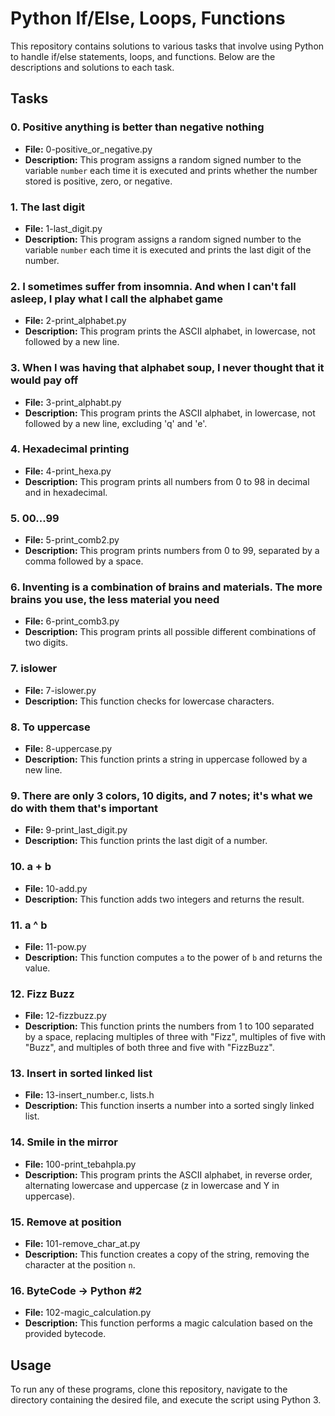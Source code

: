 # Python If/Else, Loops, Functions

This repository contains solutions to various tasks that involve using Python to handle if/else statements, loops, and functions. Below are the descriptions and solutions to each task.

## Tasks

### 0. Positive anything is better than negative nothing
- **File:** 0-positive_or_negative.py
- **Description:** This program assigns a random signed number to the variable `number` each time it is executed and prints whether the number stored is positive, zero, or negative.

### 1. The last digit
- **File:** 1-last_digit.py
- **Description:** This program assigns a random signed number to the variable `number` each time it is executed and prints the last digit of the number.

### 2. I sometimes suffer from insomnia. And when I can't fall asleep, I play what I call the alphabet game
- **File:** 2-print_alphabet.py
- **Description:** This program prints the ASCII alphabet, in lowercase, not followed by a new line.

### 3. When I was having that alphabet soup, I never thought that it would pay off
- **File:** 3-print_alphabt.py
- **Description:** This program prints the ASCII alphabet, in lowercase, not followed by a new line, excluding 'q' and 'e'.

### 4. Hexadecimal printing
- **File:** 4-print_hexa.py
- **Description:** This program prints all numbers from 0 to 98 in decimal and in hexadecimal.

### 5. 00...99
- **File:** 5-print_comb2.py
- **Description:** This program prints numbers from 0 to 99, separated by a comma followed by a space.

### 6. Inventing is a combination of brains and materials. The more brains you use, the less material you need
- **File:** 6-print_comb3.py
- **Description:** This program prints all possible different combinations of two digits.

### 7. islower
- **File:** 7-islower.py
- **Description:** This function checks for lowercase characters.

### 8. To uppercase
- **File:** 8-uppercase.py
- **Description:** This function prints a string in uppercase followed by a new line.

### 9. There are only 3 colors, 10 digits, and 7 notes; it's what we do with them that's important
- **File:** 9-print_last_digit.py
- **Description:** This function prints the last digit of a number.

### 10. a + b
- **File:** 10-add.py
- **Description:** This function adds two integers and returns the result.

### 11. a ^ b
- **File:** 11-pow.py
- **Description:** This function computes `a` to the power of `b` and returns the value.

### 12. Fizz Buzz
- **File:** 12-fizzbuzz.py
- **Description:** This function prints the numbers from 1 to 100 separated by a space, replacing multiples of three with "Fizz", multiples of five with "Buzz", and multiples of both three and five with "FizzBuzz".

### 13. Insert in sorted linked list
- **File:** 13-insert_number.c, lists.h
- **Description:** This function inserts a number into a sorted singly linked list.

### 14. Smile in the mirror
- **File:** 100-print_tebahpla.py
- **Description:** This program prints the ASCII alphabet, in reverse order, alternating lowercase and uppercase (z in lowercase and Y in uppercase).

### 15. Remove at position
- **File:** 101-remove_char_at.py
- **Description:** This function creates a copy of the string, removing the character at the position `n`.

### 16. ByteCode -> Python #2
- **File:** 102-magic_calculation.py
- **Description:** This function performs a magic calculation based on the provided bytecode.

## Usage

To run any of these programs, clone this repository, navigate to the directory containing the desired file, and execute the script using Python 3.
